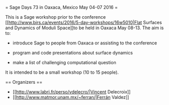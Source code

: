 = Sage Days 73 in Oaxaca, Mexico May 04-07 2016 =

This is a Sage workshop prior to the conference [[http://www.birs.ca/events/2016/5-day-workshops/16w5010|Flat Surfaces and Dynamics of Moduli Space]]to be held in Oaxaca May 08-13. The aim is to:

- introduce Sage to people from Oaxaca or assisting to the conference

- program and code presentations about surface dynamics

- make a list of challenging computational question

It is intended to be a small workshop (10 to 15 people).

== Organizers ==

 * [[http://www.labri.fr/perso/vdelecro/|Vincent Delecroix]]
 * [[http://www.matmor.unam.mx/~ferran/|Ferrán Valdez]]
